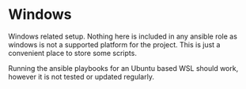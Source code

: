 # Windows

Windows related setup. Nothing here is included in any ansible role as windows
is not a supported platform for the project. This is just a convenient place to
store some scripts.

Running the ansible playbooks for an Ubuntu based WSL should work, however it
is not tested or updated regularly.
